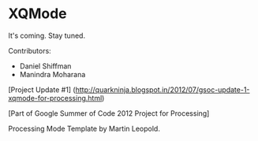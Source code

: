 XQMode
======

It's coming. Stay tuned.

Contributors:
* Daniel Shiffman
* Manindra Moharana

[Project Update #1] (http://quarkninja.blogspot.in/2012/07/gsoc-update-1-xqmode-for-processing.html) 

[Part of Google Summer of Code 2012 Project for Processing]


Processing Mode Template by Martin Leopold.
